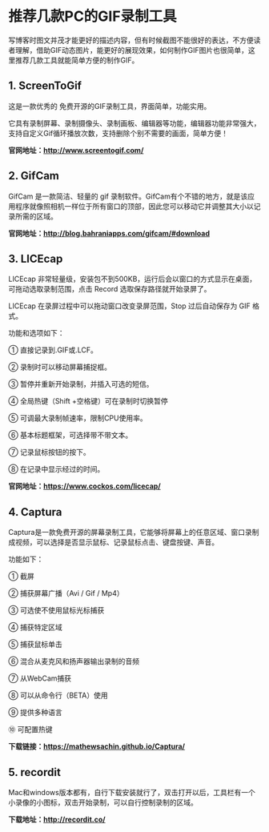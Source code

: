 # 推荐几款PC的GIF录制工具 

写博客时图文并茂才能更好的描述内容，但有时候截图不能很好的表达，不方便读者理解，借助GIF动态图片，能更好的展现效果，如何制作GIF图片也很简单，这里推荐几款工具就能简单方便的制作GIF。

## 1. ScreenToGif

这是一款优秀的 免费开源的GIF录制工具，界面简单，功能实用。

它具有录制屏幕、录制摄像头、录制画板、编辑器等功能，编辑器功能非常强大，支持自定义Gif循环播放次数，支持删除个别不需要的画面，简单方便！

**官网地址：<a href="http://www.screentogif.com/" target="_blank" rel="nofollow" >http://www.screentogif.com/ </a>**

## 2. GifCam 

GifCam 是一款简洁、轻量的 gif 录制软件。GifCam有个不错的地方，就是该应用程序就像照相机一样位于所有窗口的顶部，因此您可以移动它并调整其大小以记录所需的区域。

**官网地址：<a href="http://blog.bahraniapps.com/gifcam/#download" target="_blank" rel="nofollow" >http://blog.bahraniapps.com/gifcam/#download </a>**

## 3. LICEcap 

LICEcap 非常轻量级，安装包不到500KB，运行后会以窗口的方式显示在桌面，可拖动选取录制范围，点击 Record 选取保存路径就开始录屏了。 

LICEcap 在录屏过程中可以拖动窗口改变录屏范围，Stop 过后自动保存为 GIF 格式。

功能和选项如下：

① 直接记录到.GIF或.LCF。

② 录制时可以移动屏幕捕捉框。

③ 暂停并重新开始录制，并插入可选的短信。

④ 全局热键（Shift +空格键）可在录制时切换暂停

⑤ 可调最大录制帧速率，限制CPU使用率。

⑥ 基本标题框架，可选择带不带文本。

⑦ 记录鼠标按钮的按下。

⑧ 在记录中显示经过的时间。

**官网地址：<a href="https://www.cockos.com/licecap/" target="_blank" rel="nofollow" >https://www.cockos.com/licecap/</a>** 

## 4. Captura

Captura是一款免费开源的屏幕录制工具，它能够将屏幕上的任意区域、窗口录制成视频，可以选择是否显示鼠标、记录鼠标点击、键盘按键、声音。

功能如下： 

① 截屏

② 捕获屏幕广播（Avi / Gif / Mp4）

③ 可选使不使用鼠标光标捕获

④ 捕获特定区域

⑤ 捕获鼠标单击

⑥ 混合从麦克风和扬声器输出录制的音频

⑦ 从WebCam捕获

⑧ 可以从命令行（BETA）使用

⑨ 提供多种语言

⑩ 可配置热键

**下载链接：<a href="https://mathewsachin.github.io/Captura/" target="_blank" rel="nofollow" >https://mathewsachin.github.io/Captura/</a>**

## 5. recordit

Mac和windows版本都有，自行下载安装就行了，双击打开以后，工具栏有一个小录像的小图标，双击开始录制，可以自行控制录制的区域。

**下载地址：<a href="http://recordit.co/" target="_blank" rel="nofollow" >http://recordit.co/</a>**